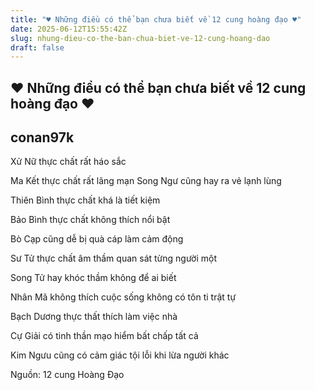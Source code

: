 ```yaml
---
title: "♥ Những điều có thể bạn chưa biết về 12 cung hoàng đạo ♥"
date: 2025-06-12T15:55:42Z
slug: nhung-dieu-co-the-ban-chua-biet-ve-12-cung-hoang-dao
draft: false
---
```


## ♥ Những điều có thể bạn chưa biết về 12 cung hoàng đạo ♥

## conan97k

Xử Nữ thực chất rất háo sắc

Ma Kết thực chất rất lãng mạn
Song Ngư cũng hay ra vẻ lạnh lùng

Thiên Bình thực chất khá là tiết kiệm

Bảo Bình thực chất không thích nổi bật

Bò Cạp cũng dễ bị quà cáp làm cảm động

Sư Tử thực chất âm thầm quan sát từng người một

Song Tử hay khóc thầm không để ai biết

Nhân Mã không thích cuộc sống không có tôn ti trật tự

Bạch Dương thực thất thích làm việc nhà

Cự Giải có tinh thần mạo hiểm bất chấp tất cả

Kim Ngưu cũng có cảm giác tội lỗi khi lừa người khác

Nguồn: 12 cung Hoàng Đạo